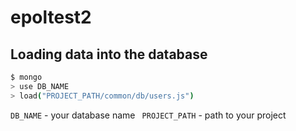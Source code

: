 # epoltest2

## Loading data into the database

```sh
$ mongo
> use DB_NAME
> load("PROJECT_PATH/common/db/users.js")
```

```DB_NAME``` - your database name
``` PROJECT_PATH``` - path to your project


